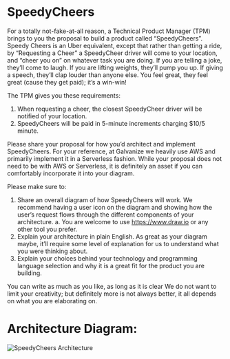 # SpeedyCheers

For a totally not-fake-at-all reason, a Technical Product Manager (TPM) brings to you the proposal to build a product called “SpeedyCheers”. Speedy Cheers is an Uber equivalent, except that rather than getting a ride, by “Requesting a Cheer” a SpeedyCheer driver will come to your location, and “cheer you on” on whatever task you are doing. If you are telling a joke, they’ll come to laugh. If you are lifting weights, they’ll pump you up. If giving a speech, they’ll clap louder than anyone else. You feel great, they feel great (cause they get paid); it’s a win-win!

The TPM gives you these requirements:

  1. When requesting a cheer, the closest SpeedyCheer driver will be notified of your location.
  2. SpeedyCheers will be paid in 5-minute increments charging $10/5 minute.

Please share your proposal for how you’d architect and implement SpeedyCheers. For your reference, at Galvanize we heavily use AWS and primarily implement it in a Serverless fashion. While your proposal does not need to be with AWS or Serverless, it is definitely an asset if you can comfortably incorporate it into your diagram.

Please make sure to:

  1. Share an overall diagram of how SpeedyCheers will work. We recommend having a user icon on the diagram and showing how the user’s request flows through the different   components of your architecture.
         a. You are welcome to use https://www.draw.io or any other tool you prefer.
  3.  Explain your architecture in plain English. As great as your diagram maybe, it’ll require some level of explanation for us to understand what you were thinking about.
  4. Explain your choices behind your technology and programming language selection and why it is a great fit for the product you are building.

You can write as much as you like, as long as it is clear We do not want to limit your creativity; but definitely more is not always better, it all
depends on what you are elaborating on.



# Architecture Diagram: 

![SpeedyCheers Architecture](https://github.com/rkreddybogati/SpeedyCheers/assets/7385088/469613ea-d99f-49f9-af32-7e972af29e98)


